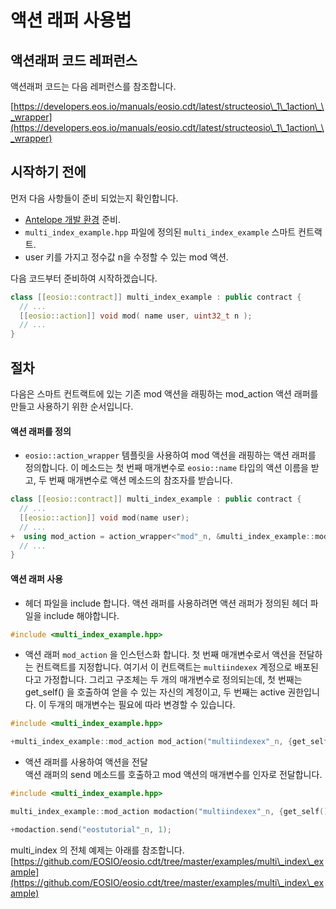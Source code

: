 # 액션 래퍼 사용법

## 액션래퍼 코드 레퍼런스

액션래퍼 코드는 다음 레퍼런스를 참조합니다.

[https://developers.eos.io/manuals/eosio.cdt/latest/structeosio\_1\_1action\_\_wrapper](https://developers.eos.io/manuals/eosio.cdt/latest/structeosio\_1\_1action\_\_wrapper)

## 시작하기 전에

먼저 다음 사항들이 준비 되었는지 확인합니다.

* [Antelope 개발 환경](../basic-antelope-leap/install-leap-software.md) 준비.
* `multi_index_example.hpp` 파일에 정의된 `multi_index_example` 스마트 컨트랙트.
* user 키를 가지고 정수값 n을 수정할 수 있는 mod 액션.

다음 코드부터 준비하여 시작하겠습니다.

```cpp
class [[eosio::contract]] multi_index_example : public contract {
  // ...
  [[eosio::action]] void mod( name user, uint32_t n );
  // ...
}
```

## 절차

다음은 스마트 컨트랙트에 있는 기존 mod 액션을 래핑하는 mod\_action 액션 래퍼를 만들고 사용하기 위한 순서입니다.

#### 액션 래퍼를 정의

* `eosio::action_wrapper` 템플릿을 사용하여 mod 액션을 래핑하는 액션 래퍼를 정의합니다. 이 메소드는 첫 번째 매개변수로 `eosio::name` 타입의 액션 이름을 받고, 두 번째 매개변수로 액션 메소드의 참조자를 받습니다.

```cpp
class [[eosio::contract]] multi_index_example : public contract {
  // ...
  [[eosio::action]] void mod(name user);
  // ...
+  using mod_action = action_wrapper<"mod"_n, &multi_index_example::mod>;
  // ...
}
```

#### 액션 래퍼 사용

* 헤더 파일을 include 합니다. 액션 래퍼를 사용하려면 액션 래퍼가 정의된 헤더 파일을 include 해야합니다.

```cpp
#include <multi_index_example.hpp>
```

* 액션 래퍼 `mod_action` 을 인스턴스화 합니다. 첫 번째 매개변수로서 액션을 전달하는 컨트랙트를 지정합니다. 여기서 이 컨트랙트는 `multiindexex` 계정으로 배포된다고 가정합니다. 그리고 구조체는 두 개의 매개변수로 정의되는데, 첫 번째는 get\_self() 을 호출하여 얻을 수 있는 자신의 계정이고, 두 번째는 active 권한입니다. 이 두개의 매개변수는 필요에 따라 변경할 수 있습니다.

```cpp
#include <multi_index_example.hpp>

+multi_index_example::mod_action mod_action("multiindexex"_n, {get_self(), "active"_n});
```

* 액션 래퍼를 사용하여 액션을 전달 \
  액션 래퍼의 send 메소드를 호출하고 mod 액션의 매개변수를 인자로 전달합니다.

```cpp
#include <multi_index_example.hpp>

multi_index_example::mod_action modaction("multiindexex"_n, {get_self(), 1});

+modaction.send("eostutorial"_n, 1);
```

multi\_index 의 전체 예제는 아래를 참조합니다.\
[https://github.com/EOSIO/eosio.cdt/tree/master/examples/multi\_index\_example](https://github.com/EOSIO/eosio.cdt/tree/master/examples/multi\_index\_example)
